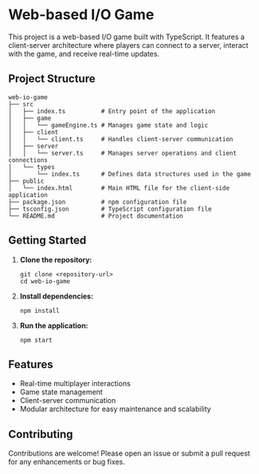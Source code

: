 # Web-based I/O Game

This project is a web-based I/O game built with TypeScript. It features a client-server architecture where players can connect to a server, interact with the game, and receive real-time updates.

## Project Structure

```
web-io-game
├── src
│   ├── index.ts          # Entry point of the application
│   ├── game
│   │   └── gameEngine.ts # Manages game state and logic
│   ├── client
│   │   └── client.ts     # Handles client-server communication
│   ├── server
│   │   └── server.ts     # Manages server operations and client connections
│   └── types
│       └── index.ts      # Defines data structures used in the game
├── public
│   └── index.html        # Main HTML file for the client-side application
├── package.json          # npm configuration file
├── tsconfig.json         # TypeScript configuration file
└── README.md             # Project documentation
```

## Getting Started

1. **Clone the repository:**
   ```
   git clone <repository-url>
   cd web-io-game
   ```

2. **Install dependencies:**
   ```
   npm install
   ```

3. **Run the application:**
   ```
   npm start
   ```

## Features

- Real-time multiplayer interactions
- Game state management
- Client-server communication
- Modular architecture for easy maintenance and scalability

## Contributing

Contributions are welcome! Please open an issue or submit a pull request for any enhancements or bug fixes.